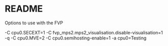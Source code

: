 # README

Options to use with the FVP

-C cpu0.SECEXT=1 -C fvp_mps2.mps2_visualisation.disable-visualisation=1 -q -C cpu0.MVE=2 -C cpu0.semihosting-enable=1 -a cpu0=Testing 